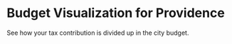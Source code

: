 # Budget Visualization for Providence
See how your tax contribution is divided up in the city budget.
